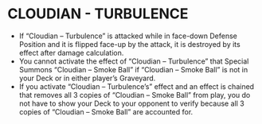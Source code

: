 
# CLOUDIAN - TURBULENCE

*   If “Cloudian – Turbulence” is attacked while in face-down Defense Position and it is flipped face-up by the attack, it is destroyed by its effect after damage calculation.
*   You cannot activate the effect of “Cloudian – Turbulence” that Special Summons “Cloudian – Smoke Ball” if “Cloudian – Smoke Ball” is not in your Deck or in either player’s Graveyard.
*   If you activate “Cloudian – Turbulence’s” effect and an effect is chained that removes all 3 copies of “Cloudian – Smoke Ball” from play, you do not have to show your Deck to your opponent to verify because all 3 copies of “Cloudian – Smoke Ball” are accounted for.

  